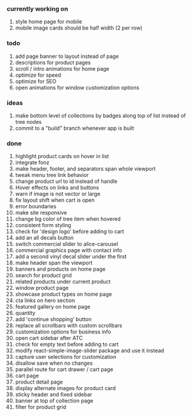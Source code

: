 ### currently working on

1. style home page for mobile
2. mobile image cards should be half width (2 per row)

### todo

1. add page banner to layout instead of page
2. descriptions for product pages
3. scroll / intro animations for home page
4. optimize for speed
5. optimize for SEO
6. open animations for window customization options

### ideas

1. make bottom level of collections by badges along top of list instead of tree nodes
2. commit to a "build" branch whenever app is built

### done

1. highlight product cards on hover in list
2. integrate fonz
3. make header, footer, and separators span whole viewport
4. tweak menu tree link behavior
5. change product url to id instead of handle
6. Hover effects on links and buttons
7. warn if image is not vector or large
8. fix layout shift when cart is open
9. error boundaries
10. make site responsive
11. change bg color of tree item when hovered
12. consistent form styling
13. check for 'design logo' before adding to cart
14. add an all decals button
15. switch commercial slider to alice-carousel
16. commercial graphics page with contact info
17. add a second vinyl decal slider under the first
18. make header span the viewport
19. banners and products on home page
20. search for product grid
21. related products under current product
22. window product page
23. showcase product types on home page
24. cta links on hero section
25. featured gallery on home page
26. quantity
27. add 'continue shopping' button
28. replace all scrollbars with custom scrollbars
29. customization options for business info
30. open cart sidebar after ATC
31. check for empty text before adding to cart
32. modify react-simple-image-slider package and use it instead
33. capture user selections for customization
34. disallow save when no changes
35. parallel route for cart drawer / cart page
36. cart page
37. product detail page
38. display alternate images for product card
39. sticky header and fixed sidebar
40. banner at top of collection page
41. filter for product grid
